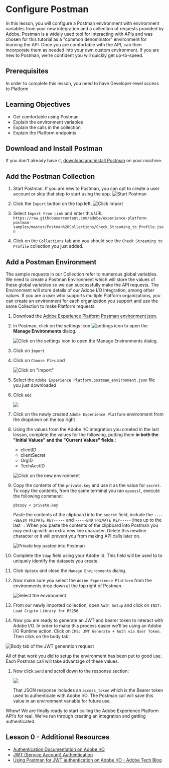 # Configure Postman

In this lesson, you will configure a Postman environment with environment variables from your new integration and a collection of requests provided by Adobe. Postman is a widely used tool for interacting with APIs and was chosen for this tutorial as a "common denominator" environment for learning the API. Once you are comfortable with the API, can then incorporate them as needed into your own custom environment. If you are new to Postman, we're confident you will quickly get up-to-speed. 

## Prerequisites

In order to complete this lesson, you need to have Developer-level access to Platform

## Learning Objectives

* Get comfortable using Postman
* Explain the environment variables
* Explain the calls in the collection
* Explain the Platform endpoints

## Download and Install Postman

If you don't already have it, [download and install Postman](https://www.getpostman.com/) on your machine.

## Add the Postman Collection

<!--Establishing your own best practices

Quotes from customers about how they like to work

Maybe organize by the UI labels:

1. Data Management
   1. Schemas
   1. Datasets
   1. Connections
   1. Queries
   1. Monitoring
1. Unified Profile
   1. Profiles
   1. Segments
   1. Identities
1. Data Science
   1. Models
   1. Services
-->
1. Start Postman. If you are new to Postman, you can opt to create a user account or skip that step to start using the app.
   ![Start Postman](../assets/postman.png)

1. Click the `Import` button on the top left.
   ![Click Import](../assets/postman_import.png)

1. Select `Import From Link` and enter this URL `https://raw.githubusercontent.com/adobe/experience-platform-postman-samples/master/Postman%20Collections/Check_Streaming_to_Profile.json`

1. Click on the `Collections` tab and you should see the `Check Streaming to Profile` collection you just added.

## Add a Postman Environment

The sample requests in our Collection refer to numerous global variables. We need to create a Postman Environment which will store the values of these global variables so we can successfully make the API requests. The Environment will store details of our Adobe I/O Integration, among other values. If you are a user who supports multiple Platform organizations, you can create an environment for each organization you support and use the same Collection to make Platform requests.

1. Download the [Adobe Experience Platform Postman environment json](https://raw.githubusercontent.com/adobe/experience-platform-postman-samples/master/postman/Adobe%20Experience%20Platform.postman_environment.json).
1. In Postman, click on the settings icon ![settings icon](../assets/postman_settings.png) to open the **Manage Environments** dialog.

   ![Click on the settings icon to open the Manage Environments dialog.](../assets/postman_manage_env.png)

1. Click on `Import`

1. Click on `Choose Fles` and 

   ![Click on "Import"](../assets/postman_import_env.png)

1. Select the `Adobe Experience Platform.postman_environment.json` file you just downloaded

1. Click `Add`

   ![](../assets/postman_after_env_import.png)

1. Click on the newly created `Adobe Experience Platform` environment from the dropdown on the top right

1. Using the values from the Adobe I/O integration you created in the last lesson, complete the values for the following, putting them **in both the "Initial Values" and the "Current Values" fields.**:

   * clientID
   * clientSecret
   * OrgID
   * TechAcctID

   ![Click on the new environment](../assets/postman_set_env.png)

1. Copy the contents of the `private.key` and use it as the value for `secret`.  To copy the contents, from the same terminal you ran `openssl`, execute the following command:

   ```shell
   pbcopy < private.key
   ```

   Paste the contents of the clipboard into the `secret` field, include the `-----BEGIN PRIVATE KEY-----` and `-----END PRIVATE KEY-----` lines up to the last `-`. When you paste the contents of the clipboard into Postman you may end up with an extra new line character. Delete this newline character or it will prevent you from making API calls later on.

   ![Private key pasted into Postman](../assets/private_key_good.png)

1. Complete the `ldap` field using your Adobe Id. This field will be used to to uniquely identify the datasets you create. <!--is this all the ldap field is used for? perhaps it should have a friendlier name in the collection-->

1. Click `Update` and close the `Manage Environments` dialog.

1. Now make sure you select the `Adibe Experience Platform` from the environments drop down at the top right of Postman.

   ![Select the environment](../assets/postman_experience_platform_env.png)

1. From our newly imported collection, open `Auth Setup` and click on `INIT: Load Crypto Library for RS256`.<!--need to provide context on what this does. check with Thomas-->
1.  Now you are ready to generate an JWT and bearer token to interact with Adobe I/O. In order to make this process easier we'll be using an Adobe I/O Runtime action. Click on `IMS: JWT Generate + Auth via User Token`. Then click on the body tab:<!--need to provide more context around the JWT token, how long it lasts, etc.-->

   ![Body tab of the JWT generation request](../assets/postman_auth_body.png)

   All of that work you did to setup the environment has been put to good use. Each Postman call will take advantage of these values.

1. Now click `Send` and scroll down to the response section:

   ![](../assets/postman_auth_response.png)

   That JSON response includes an `access_token` which is the Bearer token used to authenticate with Adobe I/O. The Postman call will save this value in an environment variable for future use.

Whew! We are finally ready to start calling the Adobe Experience Platform API's for real. We've run through creating an integration and getting authenticated.

## Lesson 0 - Additional Resources

* [Authentication Documentation on Adobe I/O](https://www.adobe.io/authentication.html)
* [JWT (Service Account) Authentication](https://www.adobe.io/authentication/auth-methods.html#!AdobeDocs/adobeio-auth/master/JWT/JWT.md)
* [Using Postman for JWT authentication on Adobe I/O - Adobe Tech Blog](https://medium.com/adobetech/using-postman-for-jwt-authentication-on-adobe-i-o-7573428ffe7f)